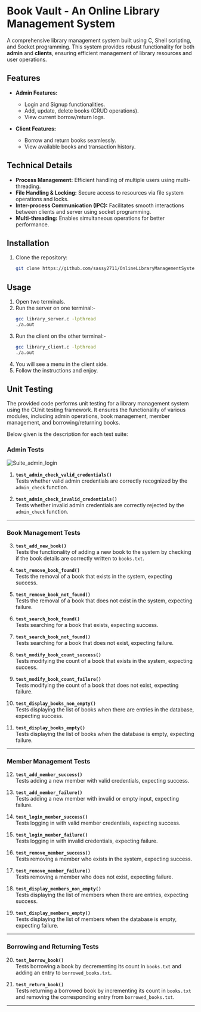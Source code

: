 # Book Vault - An Online Library Management System

A comprehensive library management system built using C, Shell scripting, and Socket programming. This system provides robust functionality for both **admin** and **clients**, ensuring efficient management of library resources and user operations.

## Features

- **Admin Features:**
  - Login and Signup functionalities.
  - Add, update, delete books (CRUD operations).
  - View current borrow/return logs.

- **Client Features:**
  - Borrow and return books seamlessly.
  - View available books and transaction history.

## Technical Details

- **Process Management:** Efficient handling of multiple users using multi-threading.
- **File Handling & Locking:** Secure access to resources via file system operations and locks.
- **Inter-process Communication (IPC):** Facilitates smooth interactions between clients and server using socket programming.
- **Multi-threading:** Enables simultaneous operations for better performance.

## Installation

1. Clone the repository:
   ```bash
   git clone https://github.com/sassy2711/OnlineLibraryManagementSystem.git

## Usage 

 1. Open two terminals.
 2. Run the server on one terminal:-
    ```bash
    gcc library_server.c -lpthread
    ./a.out
3. Run the client on the other terminal:-
    ```bash
    gcc library_client.c -lpthread
    ./a.out
4. You will see a menu in the client side.
5. Follow the instructions and enjoy.


## Unit Testing
The provided code performs unit testing for a library management system using the CUnit testing framework. It ensures the functionality of various modules, including admin operations, book management, member management, and borrowing/returning books. 

Below given is the description for each test suite:

### Admin Tests
![Suite_admin_login  ](images/Suite_admin_login.png "Suite_admin_login")

1. **`test_admin_check_valid_credentials()`**  
   Tests whether valid admin credentials are correctly recognized by the `admin_check` function.

2. **`test_admin_check_invalid_credentials()`**  
   Tests whether invalid admin credentials are correctly rejected by the `admin_check` function.

---

### Book Management Tests

3. **`test_add_new_book()`**  
   Tests the functionality of adding a new book to the system by checking if the book details are correctly written to `books.txt`.

4. **`test_remove_book_found()`**  
   Tests the removal of a book that exists in the system, expecting success.

5. **`test_remove_book_not_found()`**  
   Tests the removal of a book that does not exist in the system, expecting failure.

6. **`test_search_book_found()`**  
   Tests searching for a book that exists, expecting success.

7. **`test_search_book_not_found()`**  
   Tests searching for a book that does not exist, expecting failure.

8. **`test_modify_book_count_success()`**  
   Tests modifying the count of a book that exists in the system, expecting success.

9. **`test_modify_book_count_failure()`**  
   Tests modifying the count of a book that does not exist, expecting failure.

10. **`test_display_books_non_empty()`**  
    Tests displaying the list of books when there are entries in the database, expecting success.

11. **`test_display_books_empty()`**  
    Tests displaying the list of books when the database is empty, expecting failure.

---

### Member Management Tests

12. **`test_add_member_success()`**  
    Tests adding a new member with valid credentials, expecting success.

13. **`test_add_member_failure()`**  
    Tests adding a new member with invalid or empty input, expecting failure.

14. **`test_login_member_success()`**  
    Tests logging in with valid member credentials, expecting success.

15. **`test_login_member_failure()`**  
    Tests logging in with invalid credentials, expecting failure.

16. **`test_remove_member_success()`**  
    Tests removing a member who exists in the system, expecting success.

17. **`test_remove_member_failure()`**  
    Tests removing a member who does not exist, expecting failure.

18. **`test_display_members_non_empty()`**  
    Tests displaying the list of members when there are entries, expecting success.

19. **`test_display_members_empty()`**  
    Tests displaying the list of members when the database is empty, expecting failure.

---

### Borrowing and Returning Tests

20. **`test_borrow_book()`**  
    Tests borrowing a book by decrementing its count in `books.txt` and adding an entry to `borrowed_books.txt`.

21. **`test_return_book()`**  
    Tests returning a borrowed book by incrementing its count in `books.txt` and removing the corresponding entry from `borrowed_books.txt`.

---



